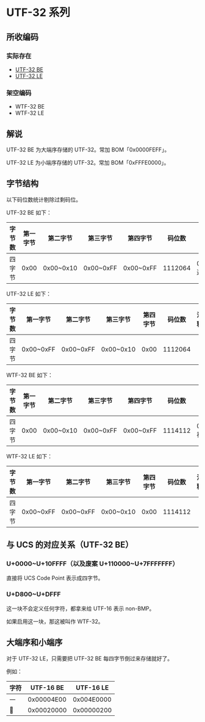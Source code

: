 # UTF-32 系列

## 所收编码
### 实际存在
- [UTF-32 BE](https://www.unicode.org/versions/Unicode10.0.0/ch03.pdf#G28875)
- [UTF-32 LE](https://www.unicode.org/versions/Unicode10.0.0/ch03.pdf#G36145)

### 架空编码
- WTF-32 BE
- WTF-32 LE

## 解说
UTF-32 BE 为大端序存储的 UTF-32。常加 BOM「0x0000FEFF」。

UTF-32 LE 为小端序存储的 UTF-32。常加 BOM「0xFFFE0000」。

## 字节结构
以下码位数统计剔除过剩码位。

UTF-32 BE 如下：

|字节数|第一字节|第二字节|第三字节|第四字节|码位数|注释|
|-|-|-|-|-|-|-|
|四字节|0x00|0x00~0x10|0x00~0xFF|0x00~0xFF|1112064|0x0000D800~0x0000DFFF 通常不认为是合法码位。|

UTF-32 LE 如下：

|字节数|第一字节|第二字节|第三字节|第四字节|码位数|注释|
|-|-|-|-|-|-|-|
|四字节|0x00~0xFF|0x00~0xFF|0x00~0x10|0x00|1112064||

WTF-32 BE 如下：

|字节数|第一字节|第二字节|第三字节|第四字节|码位数|注释|
|-|-|-|-|-|-|-|
|四字节|0x00|0x00~0x10|0x00~0xFF|0x00~0xFF|1114112|0x0000D800~0x0000DFFF 被启用。|

WTF-32 LE 如下：

|字节数|第一字节|第二字节|第三字节|第四字节|码位数|注释|
|-|-|-|-|-|-|-|
|四字节|0x00~0xFF|0x00~0xFF|0x00~0x10|0x00|1114112||

## 与 UCS 的对应关系（UTF-32 BE）
### U+0000\~U+10FFFF（以及废案 U+110000\~U+7FFFFFFF）
直接将 UCS Code Point 表示成四字节。

### U+D800~U+DFFF
这一块不会定义任何字符，都拿来给 UTF-16 表示 non-BMP。

如果启用这一块，那这被叫作 WTF-32。

## 大端序和小端序
对于 UTF-32 LE，只需要把 UTF-32 BE 每四字节倒过来存储就好了。

例如：

|字符|UTF-16 BE|UTF-16 LE|
|-|-|-|
|一|0x00004E00|0x004E0000|
|𠀀|0x00020000|0x00000200|
